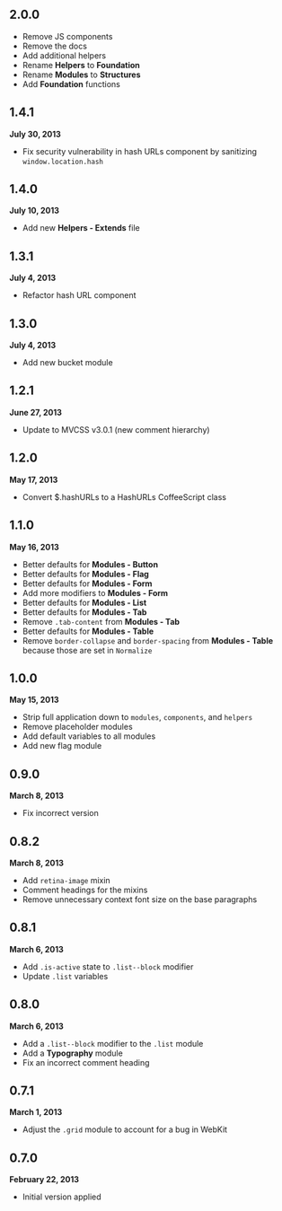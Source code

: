 ## 2.0.0

- Remove JS components
- Remove the docs
- Add additional helpers
- Rename **Helpers** to **Foundation**
- Rename **Modules** to **Structures**
- Add **Foundation** functions

## 1.4.1
**July 30, 2013**

- Fix security vulnerability in hash URLs component by sanitizing `window.location.hash`

## 1.4.0
**July 10, 2013**

- Add new **Helpers - Extends** file

## 1.3.1
**July 4, 2013**

- Refactor hash URL component

## 1.3.0
**July 4, 2013**

- Add new bucket module

## 1.2.1
**June 27, 2013**

- Update to MVCSS v3.0.1 (new comment hierarchy)

## 1.2.0
**May 17, 2013**

- Convert $.hashURLs to a HashURLs CoffeeScript class

## 1.1.0
**May 16, 2013**

- Better defaults for **Modules - Button**
- Better defaults for **Modules - Flag**
- Better defaults for **Modules - Form**
- Add more modifiers to **Modules - Form**
- Better defaults for **Modules - List**
- Better defaults for **Modules - Tab**
- Remove `.tab-content` from **Modules - Tab**
- Better defaults for **Modules - Table**
- Remove `border-collapse` and `border-spacing` from **Modules - Table** because those are set in `Normalize`

## 1.0.0
**May 15, 2013**

- Strip full application down to `modules`, `components`, and `helpers`
- Remove placeholder modules
- Add default variables to all modules
- Add new flag module

## 0.9.0
**March 8, 2013**

- Fix incorrect version

## 0.8.2
**March 8, 2013**

- Add `retina-image` mixin
- Comment headings for the mixins
- Remove unnecessary context font size on the base paragraphs

## 0.8.1
**March 6, 2013**

- Add `.is-active` state to `.list--block` modifier
- Update `.list` variables

## 0.8.0
**March 6, 2013**

- Add a `.list--block` modifier to the `.list` module
- Add a **Typography** module
- Fix an incorrect comment heading

## 0.7.1
**March 1, 2013**

- Adjust the `.grid` module to account for a bug in WebKit

## 0.7.0
**February 22, 2013**

- Initial version applied
